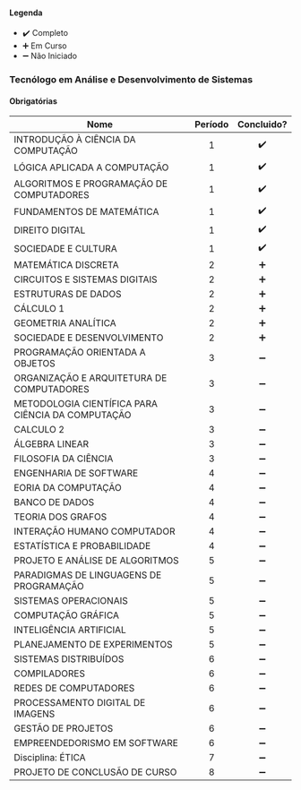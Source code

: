 #### Legenda
* :heavy_check_mark:  Completo
* :heavy_plus_sign:   Em Curso
* :heavy_minus_sign:  Não Iniciado


### Tecnólogo em Análise e Desenvolvimento de Sistemas

#### Obrigatórias

| Nome                                                                        | Período |   Concluido? |
| --------------------------------------------------------------------------- |:-:| :----------------: |
| INTRODUÇÃO À CIÊNCIA DA COMPUTAÇÃO                                          | 1 | :heavy_check_mark: |
| LÓGICA APLICADA A COMPUTAÇÃO                                                | 1 | :heavy_check_mark: |
| ALGORITMOS E PROGRAMAÇÃO DE COMPUTADORES                                    | 1 | :heavy_check_mark: |
| FUNDAMENTOS DE MATEMÁTICA                                                   | 1 | :heavy_check_mark: |
| DIREITO DIGITAL                                                             | 1 | :heavy_check_mark: |
| SOCIEDADE E CULTURA                                                         | 1 | :heavy_check_mark: |
| MATEMÁTICA DISCRETA                                                         | 2 | :heavy_plus_sign: |
| CIRCUITOS E SISTEMAS DIGITAIS                                               | 2 | :heavy_plus_sign: |
| ESTRUTURAS DE DADOS                                                         | 2 | :heavy_plus_sign: |
| CÁLCULO 1                                                                   | 2 | :heavy_plus_sign: |
| GEOMETRIA ANALÍTICA                                                         | 2 | :heavy_plus_sign: |
| SOCIEDADE E DESENVOLVIMENTO                                                 | 2 | :heavy_plus_sign: |
| PROGRAMAÇÃO ORIENTADA A OBJETOS                                             | 3 | :heavy_minus_sign: |
| ORGANIZAÇÃO E ARQUITETURA DE COMPUTADORES                                   | 3 | :heavy_minus_sign: |
| METODOLOGIA CIENTÍFICA PARA CIÊNCIA DA COMPUTAÇÃO                           | 3 | :heavy_minus_sign: |
| CALCULO 2                                                                   | 3 | :heavy_minus_sign: |
| ÁLGEBRA LINEAR                                                              | 3 | :heavy_minus_sign: |
| FILOSOFIA DA CIÊNCIA                                                        | 3 | :heavy_minus_sign: |
| ENGENHARIA DE SOFTWARE                                                      | 4 | :heavy_minus_sign: |
| EORIA DA COMPUTAÇÃO                                                         | 4 | :heavy_minus_sign: |
| BANCO DE DADOS                                                              | 4 | :heavy_minus_sign: |
| TEORIA DOS GRAFOS                                                           | 4 | :heavy_minus_sign: |
| INTERAÇÃO HUMANO COMPUTADOR                                                 | 4 | :heavy_minus_sign: |
| ESTATÍSTICA E PROBABILIDADE                                                 | 4 | :heavy_minus_sign: |
| PROJETO E ANÁLISE DE ALGORITMOS                                             | 5 | :heavy_minus_sign: |
| PARADIGMAS DE LINGUAGENS DE PROGRAMAÇÃO                                     | 5 | :heavy_minus_sign: |
| SISTEMAS OPERACIONAIS                                                       | 5 | :heavy_minus_sign: |
| COMPUTAÇÃO GRÁFICA                                                          | 5 | :heavy_minus_sign: |
| INTELIGÊNCIA ARTIFICIAL                                                     | 5 | :heavy_minus_sign: |
| PLANEJAMENTO DE EXPERIMENTOS                                                | 5 | :heavy_minus_sign: |
| SISTEMAS DISTRIBUÍDOS                                                       | 6 | :heavy_minus_sign: |
| COMPILADORES                                                                | 6 | :heavy_minus_sign: |
| REDES DE COMPUTADORES                                                       | 6 | :heavy_minus_sign: |
| PROCESSAMENTO DIGITAL DE IMAGENS                                            | 6 | :heavy_minus_sign: |
| GESTÃO DE PROJETOS                                                          | 6 | :heavy_minus_sign: |
| EMPREENDEDORISMO EM SOFTWARE                                                | 6 | :heavy_minus_sign: |
| Disciplina: ÉTICA                                                           | 7 | :heavy_minus_sign: |
| PROJETO DE CONCLUSÃO DE CURSO                                               | 8 | :heavy_minus_sign: |


